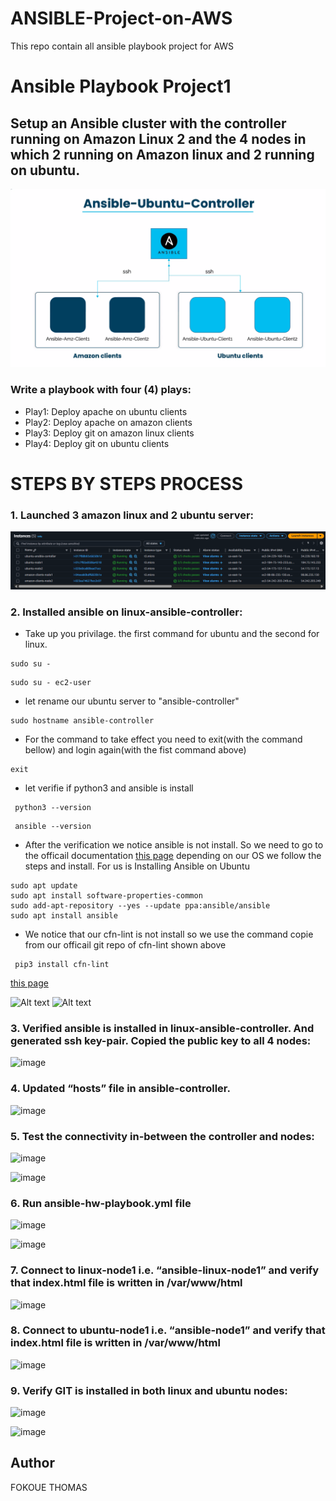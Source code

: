 # ANSIBLE-Project-on-AWS
This repo contain all ansible playbook project for AWS

# Ansible Playbook Project1
## Setup an Ansible cluster with the controller running on Amazon Linux 2 and the 4 nodes in which 2 running on Amazon linux and 2 running on ubuntu.

![Alt text](Ansible-ubuntu-controller-1.png)

### Write a playbook with four (4) plays:
* Play1: Deploy apache on ubuntu clients
* Play2: Deploy apache on amazon clients
* Play3: Deploy git on amazon linux clients
* Play4: Deploy git on ubuntu clients

# STEPS BY STEPS PROCESS 

### 1. Launched 3 amazon linux and 2 ubuntu server:
![Alt text](images/ec2-intance.png)


### 2. Installed ansible on linux-ansible-controller:
- Take up you privilage. the first command for ubuntu and the second for linux. 
```
sudo su -
```
```
sudo su - ec2-user
```
- let rename our ubuntu server to "ansible-controller"
```
sudo hostname ansible-controller
```
- For the command to take effect you need to exit(with the command bellow) and login again(with the fist command above)
```
exit
```
- let verifie if python3 and ansible is install 
```
 python3 --version
```
```
 ansible --version
```
- After the verification we notice ansible is not install. So we need to go to the officail documentation [this page](https://docs.ansible.com/ansible/latest/installation_guide/installation_distros.html) depending on our OS we follow the steps and install. For us is Installing Ansible on Ubuntu 
```
sudo apt update
sudo apt install software-properties-common
sudo add-apt-repository --yes --update ppa:ansible/ansible
sudo apt install ansible
```
- We notice that our cfn-lint is not install so we use the command copie from our officail git repo of cfn-lint shown above
```
 pip3 install cfn-lint
```

[this page](https://docs.aws.amazon.com/cli/latest/reference/cloudformation/deploy.html)




![Alt text](images/buildstage1.png)
![Alt text](images/buildstage2.png)




### 3. Verified ansible is installed in linux-ansible-controller. And generated ssh key-pair. Copied the public key to all 4 nodes:

<img width="512" alt="image" src="https://github.com/Fokoue22/ANSIBLE-Project-on-AWS/assets/117523566/088d1bbd-a60b-441e-9b36-99c90b0a2390">


### 4. Updated “hosts” file in ansible-controller.

![image](https://github.com/Fokoue22/ANSIBLE-Project-on-AWS/assets/117523566/ae396a32-ee5a-4d9a-af68-18d0a6fb98ff)


### 5. Test the connectivity in-between the controller and nodes:

<img width="590" alt="image" src="https://github.com/Fokoue22/ANSIBLE-Project-on-AWS/assets/117523566/dffc2ab1-b43b-4a9e-bb38-ba771cc1cbd0">

![image](https://github.com/Fokoue22/ANSIBLE-Project-on-AWS/assets/117523566/a0f79a1a-2dd3-410c-bdde-452a0f8c9c46)


### 6. Run ansible-hw-playbook.yml file

![image](https://github.com/Fokoue22/ANSIBLE-Project-on-AWS/assets/117523566/e7502d8e-7abf-4fb0-b97c-775c844cd65d)

![image](https://github.com/Fokoue22/ANSIBLE-Project-on-AWS/assets/117523566/2557550e-851e-4ef5-accf-98254a3a55b4)


### 7. Connect to linux-node1 i.e. “ansible-linux-node1” and verify that index.html file is written in /var/www/html

![image](https://github.com/Fokoue22/ANSIBLE-Project-on-AWS/assets/117523566/a0ab4ddc-f45f-4797-b57e-50ded432d027)


### 8. Connect to ubuntu-node1 i.e. “ansible-node1” and verify that index.html file is written in /var/www/html

![image](https://github.com/Fokoue22/ANSIBLE-Project-on-AWS/assets/117523566/a73aef8d-0195-45e5-b497-4cde2b51104b)


### 9. Verify GIT is installed in both linux and ubuntu nodes:
![image](https://github.com/Fokoue22/ANSIBLE-Project-on-AWS/assets/117523566/8c53e5b4-d676-4d7e-bee9-9435f725447c)

![image](https://github.com/Fokoue22/ANSIBLE-Project-on-AWS/assets/117523566/390358c6-d5c5-4ec5-9521-8346ec8e6aa7)





## Author
FOKOUE THOMAS






